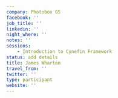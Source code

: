```yaml
---
company: Photobox GS
facebook: ''
job_title: ''
linkedin: ''
night_where: ''
notes: ''
sessions:
    - Introduction to Cynefin Framework
status: add details
title: James Wharton
travel_from: ''
twitter: ''
type: participant
website: ''
---
```


<!-- put more details about participant here -->